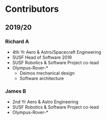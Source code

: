 # Contributors

## 2019/20

### Richard A
* 4th Yr Aero & Astro/Spacecraft Engineering
* SUSF Head of Software 2019
* SUSF Robotics & Software Project co-lead
* Olympus-Rover-*
  * Deimos mechanical design
  * Software architecture

### James B
* 2nd Yr Aero & Astro Engineering
* SUSF Robotics & Software Project co-lead
* Olympus-Rover-*
